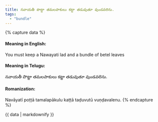 ```yaml
---
title: నవాయతీ పొట్టా తమలపాకులు కట్టా తడువుతూ వుండవలెను.
tags:
  - "bundle"
---
```


{% capture data %}
#### Meaning in English:
You must keep a Nawayati lad and a bundle of betel leaves

#### Meaning in Telugu:
నవాయతీ పొట్టా తమలపాకులు కట్టా తడువుతూ వుండవలెను.

#### Romanization:
Navāyatī poṭṭā tamalapākulu kaṭṭā taḍuvutū vuṇḍavalenu.
{% endcapture %}

{{ data | markdownify }}

